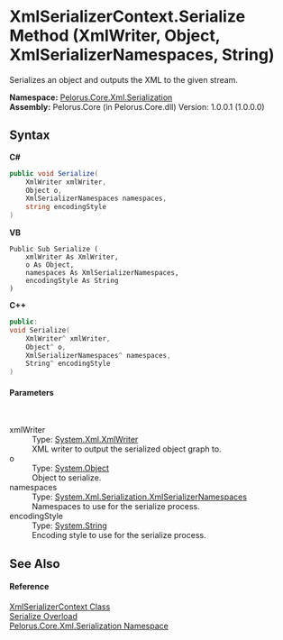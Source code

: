 # XmlSerializerContext.Serialize Method (XmlWriter, Object, XmlSerializerNamespaces, String)
 

Serializes an object and outputs the XML to the given stream.

**Namespace:**&nbsp;<a href="9052B9D6">Pelorus.Core.Xml.Serialization</a><br />**Assembly:**&nbsp;Pelorus.Core (in Pelorus.Core.dll) Version: 1.0.0.1 (1.0.0.0)

## Syntax

**C#**<br />
``` C#
public void Serialize(
	XmlWriter xmlWriter,
	Object o,
	XmlSerializerNamespaces namespaces,
	string encodingStyle
)
```

**VB**<br />
``` VB
Public Sub Serialize ( 
	xmlWriter As XmlWriter,
	o As Object,
	namespaces As XmlSerializerNamespaces,
	encodingStyle As String
)
```

**C++**<br />
``` C++
public:
void Serialize(
	XmlWriter^ xmlWriter, 
	Object^ o, 
	XmlSerializerNamespaces^ namespaces, 
	String^ encodingStyle
)
```


#### Parameters
&nbsp;<dl><dt>xmlWriter</dt><dd>Type: <a href="http://msdn2.microsoft.com/en-us/library/5y8188ze" target="_blank">System.Xml.XmlWriter</a><br />XML writer to output the serialized object graph to.</dd><dt>o</dt><dd>Type: <a href="http://msdn2.microsoft.com/en-us/library/e5kfa45b" target="_blank">System.Object</a><br />Object to serialize.</dd><dt>namespaces</dt><dd>Type: <a href="http://msdn2.microsoft.com/en-us/library/8e2fsfb7" target="_blank">System.Xml.Serialization.XmlSerializerNamespaces</a><br />Namespaces to use for the serialize process.</dd><dt>encodingStyle</dt><dd>Type: <a href="http://msdn2.microsoft.com/en-us/library/s1wwdcbf" target="_blank">System.String</a><br />Encoding style to use for the serialize process.</dd></dl>

## See Also


#### Reference
<a href="859B939D">XmlSerializerContext Class</a><br /><a href="A1B2A50E">Serialize Overload</a><br /><a href="9052B9D6">Pelorus.Core.Xml.Serialization Namespace</a><br />